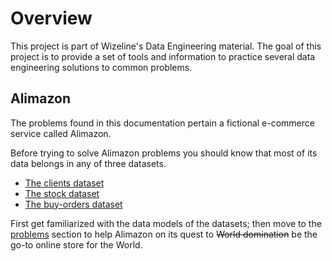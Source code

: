 # Overview

This project is part of Wizeline's Data Engineering material. The goal of this
project is to provide a set of tools and information to practice several data
engineering solutions to common problems.

## Alimazon

The problems found in this documentation pertain a fictional e-commerce service
called Alimazon.

Before trying to solve Alimazon problems you should know that most of its data
belongs in any of three datasets.

  * [The clients dataset](specs/clients/)
  * [The stock dataset](specs/stock/)
  * [The buy-orders dataset](specs/orders/)

First get familiarized with the data models of the datasets; then move to the
[problems](problems/) section to help Alimazon on its quest to <del>World
domination</del> be the go-to online store for the World.

